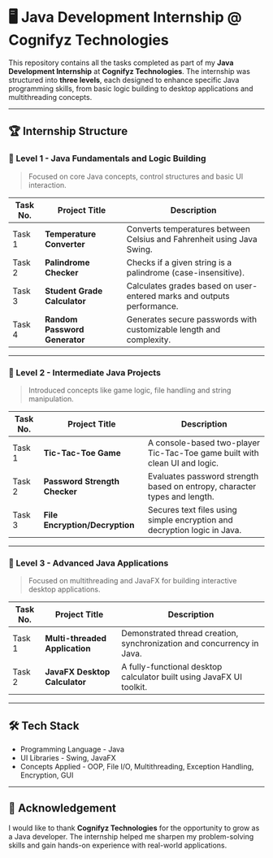 # 🖥️ Java Development Internship @ Cognifyz Technologies

This repository contains all the tasks completed as part of my **Java Development Internship** at **Cognifyz Technologies**. The internship was structured into **three levels**, each designed to enhance specific Java programming skills, from basic logic building to desktop applications and multithreading concepts.

---

## 🏆 Internship Structure

### 📘 Level 1 - Java Fundamentals and Logic Building
> Focused on core Java concepts, control structures and basic UI interaction.

| Task No. | Project Title                 | Description                                                                |
|----------|-------------------------------|----------------------------------------------------------------------------|
| Task 1   | **Temperature Converter**     | Converts temperatures between Celsius and Fahrenheit using Java Swing.     |
| Task 2   | **Palindrome Checker**        | Checks if a given string is a palindrome (case-insensitive).               |
| Task 3   | **Student Grade Calculator**  | Calculates grades based on user-entered marks and outputs performance.     |
| Task 4   | **Random Password Generator** | Generates secure passwords with customizable length and complexity.        |

---

### 📗 Level 2 - Intermediate Java Projects
> Introduced concepts like game logic, file handling and string manipulation.

| Task No. | Project Title                   | Description                                                                |
|----------|---------------------------------|----------------------------------------------------------------------------|
| Task 1   | **Tic-Tac-Toe Game**            | A console-based two-player Tic-Tac-Toe game built with clean UI and logic. |
| Task 2   | **Password Strength Checker**   | Evaluates password strength based on entropy, character types and length.  |
| Task 3   | **File Encryption/Decryption**  | Secures text files using simple encryption and decryption logic in Java.   |

---

### 📙 Level 3 - Advanced Java Applications
> Focused on multithreading and JavaFX for building interactive desktop applications.

| Task No. | Project Title                   | Description                                                                |
|----------|---------------------------------|---------------------------------------------------------------------------|
| Task 1   | **Multi-threaded Application**  | Demonstrated thread creation, synchronization  and concurrency in Java.    |
| Task 2   | **JavaFX Desktop Calculator**   | A fully-functional desktop calculator built using JavaFX UI toolkit.       |

---

## 🛠️ Tech Stack

- Programming Language - Java
- UI Libraries - Swing, JavaFX
- Concepts Applied - OOP, File I/O, Multithreading, Exception Handling, Encryption, GUI

---

## 📌 Acknowledgement

I would like to thank **Cognifyz Technologies** for the opportunity to grow as a Java developer. The internship helped me sharpen my problem-solving skills and gain hands-on experience with real-world applications.

